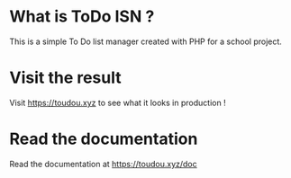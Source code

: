 # What is ToDo ISN ?
This is a simple To Do list manager created with PHP for a school project.

# Visit the result
Visit https://toudou.xyz to see what it looks in production !

# Read the documentation
Read the documentation at https://toudou.xyz/doc
